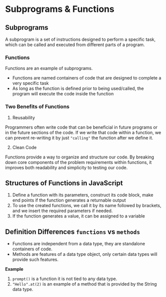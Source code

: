 # Subprograms & Functions

## Subprograms

A subprogram is a set of instructions designed to perform a specific task, which can be called and executed from different parts of a program.

### Functions

Functions are an example of subprograms.

* Functions are named containers of code that are designed to complete a very specific task
* As long as the function is defined prior to being used/called, the program will execute the code inside the function

### Two Benefits of Functions

1. Reusability

Programmers often write code that can be beneficial in future programs or in the future sections of the code. If we write that code within a function, we can prevent re-writing it by just `"calling"` the function after we define it.

2. Clean Code

Functions provide a way to organize and structure our code. By breaking down core components of the problem requirements within functions, it improves both readability and simplicity to testing our code.

## Structures of Functions in JavaScript

1. Define a function with its parameters, construct its code block, make end points if the function generates a returnable output
2. To use the created functions, we call it by its name followed by brackets, and we insert the required parameters if needed.
3. If the function generates a value, it can be assigned to a variable

## Definition Differences `functions` vs `methods`

* Functions are independent from a data type, they are standalone containers of code.
* Methods are features of a data type object, only certain data types will provide such features.

**Example**

1. `prompt()` is a function it is not tied to any data type.
2. `"Hello".at(2)` is an example of a method that is provided by the String data type.
